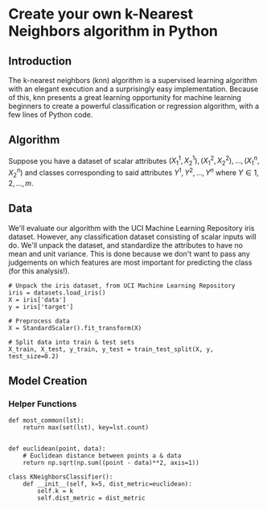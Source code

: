 # Create your own k-Nearest Neighbors algorithm in Python

## Introduction
The k-nearest neighbors (knn) algorithm is a supervised learning algorithm with an elegant execution and a surprisingly easy implementation.
Because of this, knn presents a great learning opportunity for machine learning beginners to create a powerful classification or regression algorithm, with a few lines of Python code.

## Algorithm

Suppose you have a dataset of scalar attributes $(X_1^1, X_2^1), (X_1^2, X_2^2), ..., (X_1^n, X_2^n)$ and classes corresponding to said attributes $Y^1, Y^2, ..., Y^n$ where $Y \in {1, 2, ..., m}$.

## Data
We'll evaluate our algorithm with the UCI Machine Learning Repository iris dataset. However, any classification dataset consisting of scalar inputs will do. We'll unpack the dataset, and standardize the attributes to have no mean and unit variance. This is done because we don't want to pass any judgements on which features are most important for predicting the class (for this analysis!).

```
# Unpack the iris dataset, from UCI Machine Learning Repository
iris = datasets.load_iris()
X = iris['data']
y = iris['target']

# Preprocess data
X = StandardScaler().fit_transform(X)

# Split data into train & test sets
X_train, X_test, y_train, y_test = train_test_split(X, y, test_size=0.2)
```

## Model Creation

### Helper Functions
```
def most_common(lst):
    return max(set(lst), key=lst.count)


def euclidean(point, data):
    # Euclidean distance between points a & data
    return np.sqrt(np.sum((point - data)**2, axis=1))
```


```
class KNeighborsClassifier():
    def __init__(self, k=5, dist_metric=euclidean):
        self.k = k
        self.dist_metric = dist_metric
```

